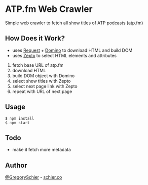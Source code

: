 ATP.fm Web Crawler
==================

Simple web crawler to fetch all show titles of ATP podcasts (atp.fm)


## How Does it Work?

- uses [Request](https://github.com/mikeal/request) + [Domino](https://github.com/fgnass/domino) to download HTML and build DOM 
- uses [Zepto](https://github.com/fgnass/zepto-node) to select HTML elements and attributes

1. fetch base URL of atp.fm
2. download HTML
3. build DOM object with Domino
4. select show titles with Zepto
5. select next page link with Zepto
6. repeat with URL of next page


## Usage

```shell
$ npm install
$ npm start
```


## Todo

* make it fetch more metadata


## Author

[@GregorySchier](http://twitter.com/gregoryschier) - [schier.co](http://schier.co)
